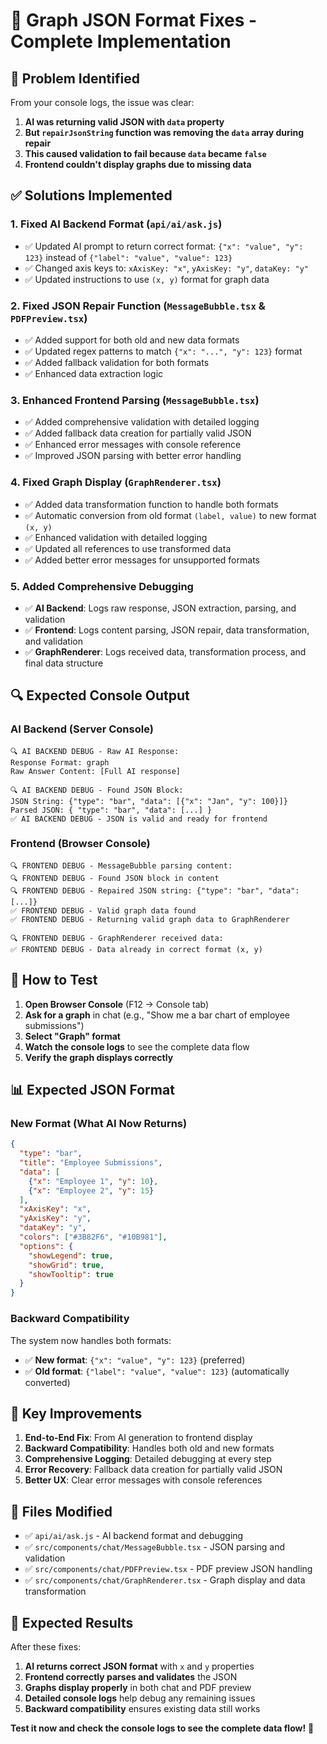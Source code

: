 # 🔧 Graph JSON Format Fixes - Complete Implementation

## 🎯 Problem Identified
From your console logs, the issue was clear:
1. **AI was returning valid JSON with `data` property**
2. **But `repairJsonString` function was removing the `data` array during repair**
3. **This caused validation to fail because `data` became `false`**
4. **Frontend couldn't display graphs due to missing data**

## ✅ Solutions Implemented

### 1. **Fixed AI Backend Format** (`api/ai/ask.js`)
- ✅ Updated AI prompt to return correct format: `{"x": "value", "y": 123}` instead of `{"label": "value", "value": 123}`
- ✅ Changed axis keys to: `xAxisKey: "x"`, `yAxisKey: "y"`, `dataKey: "y"`
- ✅ Updated instructions to use `(x, y)` format for graph data

### 2. **Fixed JSON Repair Function** (`MessageBubble.tsx` & `PDFPreview.tsx`)
- ✅ Added support for both old and new data formats
- ✅ Updated regex patterns to match `{"x": "...", "y": 123}` format
- ✅ Added fallback validation for both formats
- ✅ Enhanced data extraction logic

### 3. **Enhanced Frontend Parsing** (`MessageBubble.tsx`)
- ✅ Added comprehensive validation with detailed logging
- ✅ Added fallback data creation for partially valid JSON
- ✅ Enhanced error messages with console reference
- ✅ Improved JSON parsing with better error handling

### 4. **Fixed Graph Display** (`GraphRenderer.tsx`)
- ✅ Added data transformation function to handle both formats
- ✅ Automatic conversion from old format `(label, value)` to new format `(x, y)`
- ✅ Enhanced validation with detailed logging
- ✅ Updated all references to use transformed data
- ✅ Added better error messages for unsupported formats

### 5. **Added Comprehensive Debugging**
- ✅ **AI Backend**: Logs raw response, JSON extraction, parsing, and validation
- ✅ **Frontend**: Logs content parsing, JSON repair, data transformation, and validation
- ✅ **GraphRenderer**: Logs received data, transformation process, and final data structure

## 🔍 Expected Console Output

### AI Backend (Server Console)
```
🔍 AI BACKEND DEBUG - Raw AI Response:
Response Format: graph
Raw Answer Content: [Full AI response]

🔍 AI BACKEND DEBUG - Found JSON Block:
JSON String: {"type": "bar", "data": [{"x": "Jan", "y": 100}]}
Parsed JSON: { "type": "bar", "data": [...] }
✅ AI BACKEND DEBUG - JSON is valid and ready for frontend
```

### Frontend (Browser Console)
```
🔍 FRONTEND DEBUG - MessageBubble parsing content:
🔍 FRONTEND DEBUG - Found JSON block in content
🔍 FRONTEND DEBUG - Repaired JSON string: {"type": "bar", "data": [...]}
✅ FRONTEND DEBUG - Valid graph data found
✅ FRONTEND DEBUG - Returning valid graph data to GraphRenderer

🔍 FRONTEND DEBUG - GraphRenderer received data:
✅ FRONTEND DEBUG - Data already in correct format (x, y)
```

## 🚀 How to Test

1. **Open Browser Console** (F12 → Console tab)
2. **Ask for a graph** in chat (e.g., "Show me a bar chart of employee submissions")
3. **Select "Graph" format**
4. **Watch the console logs** to see the complete data flow
5. **Verify the graph displays correctly**

## 📊 Expected JSON Format

### New Format (What AI Now Returns)
```json
{
  "type": "bar",
  "title": "Employee Submissions",
  "data": [
    {"x": "Employee 1", "y": 10},
    {"x": "Employee 2", "y": 15}
  ],
  "xAxisKey": "x",
  "yAxisKey": "y",
  "dataKey": "y",
  "colors": ["#3B82F6", "#10B981"],
  "options": {
    "showLegend": true,
    "showGrid": true,
    "showTooltip": true
  }
}
```

### Backward Compatibility
The system now handles both formats:
- ✅ **New format**: `{"x": "value", "y": 123}` (preferred)
- ✅ **Old format**: `{"label": "value", "value": 123}` (automatically converted)

## 🎯 Key Improvements

1. **End-to-End Fix**: From AI generation to frontend display
2. **Backward Compatibility**: Handles both old and new formats
3. **Comprehensive Logging**: Detailed debugging at every step
4. **Error Recovery**: Fallback data creation for partially valid JSON
5. **Better UX**: Clear error messages with console references

## 🔧 Files Modified

- ✅ `api/ai/ask.js` - AI backend format and debugging
- ✅ `src/components/chat/MessageBubble.tsx` - JSON parsing and validation
- ✅ `src/components/chat/PDFPreview.tsx` - PDF preview JSON handling
- ✅ `src/components/chat/GraphRenderer.tsx` - Graph display and data transformation

## 🎉 Expected Results

After these fixes:
1. **AI returns correct JSON format** with `x` and `y` properties
2. **Frontend correctly parses and validates** the JSON
3. **Graphs display properly** in both chat and PDF preview
4. **Detailed console logs** help debug any remaining issues
5. **Backward compatibility** ensures existing data still works

**Test it now and check the console logs to see the complete data flow!** 🚀
